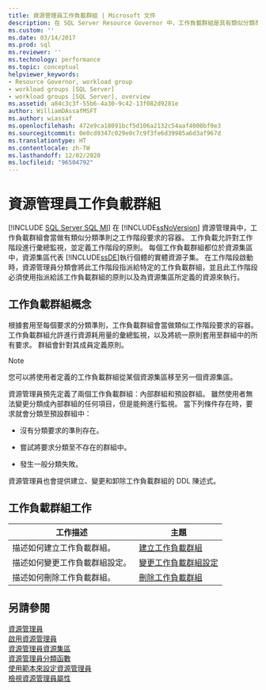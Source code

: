 ```yaml
---
title: 資源管理員工作負載群組 | Microsoft 文件
description: 在 SQL Server Resource Governor 中，工作負載群組是具有類似分類準則的工作階段要求容器。
ms.custom: ''
ms.date: 03/14/2017
ms.prod: sql
ms.reviewer: ''
ms.technology: performance
ms.topic: conceptual
helpviewer_keywords:
- Resource Governor, workload group
- workload groups [SQL Server]
- workload groups [SQL Server], overview
ms.assetid: a84c3c3f-55b6-4a30-9c42-13f082d9281e
author: WilliamDAssafMSFT
ms.author: wiassaf
ms.openlocfilehash: 472e9ca18091bcf5d106a2132c54aaf4000bf0e3
ms.sourcegitcommit: 0e0cd9347c029e0c7c9f3fe6d39985a6d3af967d
ms.translationtype: HT
ms.contentlocale: zh-TW
ms.lasthandoff: 12/02/2020
ms.locfileid: "96504792"
---
```

# <a name="resource-governor-workload-group"></a>資源管理員工作負載群組
[!INCLUDE [SQL Server SQL MI](../../includes/applies-to-version/sql-asdbmi.md)]
  在 [!INCLUDE[ssNoVersion](../../includes/ssnoversion-md.md)] 資源管理員中，工作負載群組會當做有類似分類準則之工作階段要求的容器。 工作負載允許對工作階段進行彙總監視，並定義工作階段的原則。 每個工作負載群組都位於資源集區中，資源集區代表 [!INCLUDE[ssDE](../../includes/ssde-md.md)]執行個體的實體資源子集。 在工作階段啟動時，資源管理員分類會將此工作階段指派給特定的工作負載群組，並且此工作階段必須使用指派給該工作負載群組的原則以及為資源集區所定義的資源來執行。  
  
## <a name="workload-group-concepts"></a>工作負載群組概念  
 根據套用至每個要求的分類準則，工作負載群組會當做類似工作階段要求的容器。 工作負載群組允許進行資源耗用量的彙總監視，以及將統一原則套用至群組中的所有要求。 群組會針對其成員定義原則。  
  
> [!NOTE]  
>  您可以將使用者定義的工作負載群組從某個資源集區移至另一個資源集區。  
  
 資源管理員預先定義了兩個工作負載群組：內部群組和預設群組。 雖然使用者無法變更分類成內部群組的任何項目，但是能夠進行監視。 當下列條件存在時，要求就會分類至預設群組中：  
  
-   沒有分類要求的準則存在。  
  
-   嘗試將要求分類至不存在的群組中。  
  
-   發生一般分類失敗。  
  
 資源管理員也會提供建立、變更和卸除工作負載群組的 DDL 陳述式。  
  
## <a name="workload-group-tasks"></a>工作負載群組工作  
  
|工作描述|主題|  
|----------------------|-----------|  
|描述如何建立工作負載群組。|[建立工作負載群組](../../relational-databases/resource-governor/create-a-workload-group.md)|  
|描述如何變更工作負載群組設定。|[變更工作負載群組設定](../../relational-databases/resource-governor/change-workload-group-settings.md)|  
|描述如何刪除工作負載群組。|[刪除工作負載群組](../../relational-databases/resource-governor/delete-a-workload-group.md)|  
  
## <a name="see-also"></a>另請參閱  
 [資源管理員](../../relational-databases/resource-governor/resource-governor.md)   
 [啟用資源管理員](../../relational-databases/resource-governor/enable-resource-governor.md)   
 [資源管理員資源集區](../../relational-databases/resource-governor/resource-governor-resource-pool.md)   
 [資源管理員分類函數](../../relational-databases/resource-governor/resource-governor-classifier-function.md)   
 [使用範本來設定資源管理員](../../relational-databases/resource-governor/configure-resource-governor-using-a-template.md)   
 [檢視資源管理員屬性](../../relational-databases/resource-governor/view-resource-governor-properties.md)  
  
  

